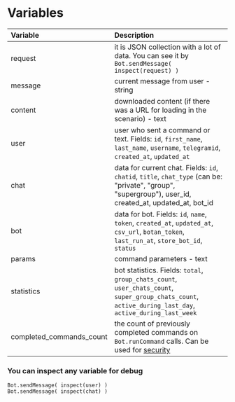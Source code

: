 # Variables

| Variable | Description |
| :--- | :--- |
| request | it is JSON collection with a lot of data. You can see it by `Bot.sendMessage( inspect(request) )` |
| message | current message from user - string |
| content | downloaded content \(if there was a URL for loading in the scenario\) - text |
| user | user who sent a command or text. Fields: `id`, `first_name`, `last_name`, `username`, `telegramid`, `created_at`, `updated_at` |
| chat | data for current chat. Fields: `id`, `chatid`, `title`, `chat_type` \(can be: "private", "group", "supergroup"\), user\_id, created\_at, updated\_at, bot\_id |
| bot | data for bot. Fields: `id`, `name`, `token`, `created_at`, `updated_at`, `csv_url`, `botan_token`, `last_run_at`, `store_bot_id`, `status` |
| params | command parameters - text |
| statistics | bot statistics. Fields: `total`, `group_chats_count`, `user_chats_count`, `super_group_chats_count`, `active_during_last_day`, `active_during_last_week` |
| completed\_commands\_count | the count of previously completed commands on `Bot.runCommand` calls. Can be used for [security](https://help.bots.business/scenarios-and-bjs/bjs-security#use-completed_commands_count-variable) |

### You can inspect any variable for debug

```text
Bot.sendMessage( inspect(user) )
Bot.sendMessage( inspect(chat) )
```

